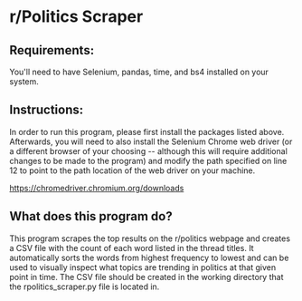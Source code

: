 # r/Politics Scraper

## Requirements:
You'll need to have Selenium, pandas, time, and bs4 installed on your system.

## Instructions:
In order to run this program, please first install the packages listed above. Afterwards, you will need
to also install the Selenium Chrome web driver (or a different browser of your choosing -- although this 
will require additional changes to be made to the program) and modify the path specified on line 12 to point 
to the path location of the web driver on your machine. 

https://chromedriver.chromium.org/downloads

## What does this program do?

This program scrapes the top results on the r/politics webpage and creates a CSV file with the count of each word
listed in the thread titles. It automatically sorts the words from highest frequency to lowest and can be used 
to visually inspect what topics are trending in politics at that given point in time. The CSV file should be created in the working
directory that the rpolitics_scraper.py file is located in.

